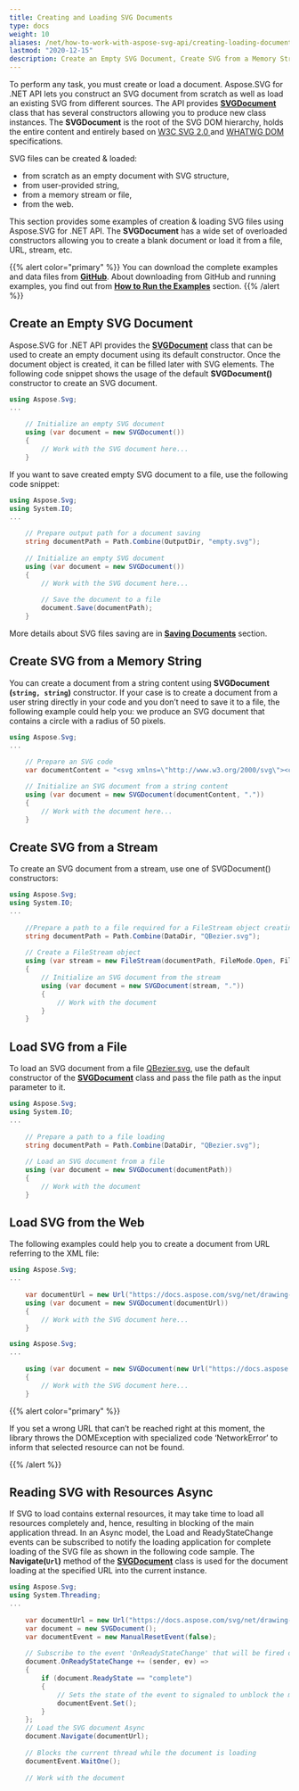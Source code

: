 ```yaml
---
title: Creating and Loading SVG Documents
type: docs
weight: 10
aliases: /net/how-to-work-with-aspose-svg-api/creating-loading-documents/
lastmod: "2020-12-15"
description: Create an Empty SVG Document, Create SVG from a Memory String, Create SVG from a Stream, Load SVG from a File, Load SVG from the Web, Reading SVG with Resources Async
---
```



To perform any task, you must create or load a document. Aspose.SVG for .NET API lets you construct an SVG document from scratch as well as load an existing SVG from different sources. The API provides  [**SVGDocument**](https://apireference.aspose.com/net/svg/aspose.svg/svgdocument) class that has several constructors allowing you to produce new class instances. The **SVGDocument** is the root of the SVG DOM hierarchy, holds the entire content and entirely based on  [W3C SVG 2.0 ](https://www.w3.org/TR/SVG2/)  and [WHATWG DOM](https://dom.spec.whatwg.org/) specifications.

SVG files can be created & loaded:

 - from scratch as an empty document with SVG structure,
 - from user-provided string,
 - from a memory stream or file,
 - from the web.

This section provides some examples of creation & loading SVG files using Aspose.SVG for .NET API. The **SVGDocument** has a wide set of overloaded constructors allowing you to create a blank document or load it from a file, URL, stream, etc.

{{% alert color="primary" %}} 
You can download the complete examples and data files from [**GitHub**](https://github.com/aspose-svg/Aspose.SVG-Documentation). About downloading from GitHub and running examples, you find out from [**How to Run the Examples**](http://docs.aspose.com/svg/net/how-to-run-the-tests) section.
{{% /alert %}} 

## **Create an Empty SVG Document**

Aspose.SVG for .NET API provides the   [**SVGDocument**](https://apireference.aspose.com/net/svg/aspose.svg/svgdocument "Aspose.Svg.SVGDocument API Reference") class that can be used to create an empty document using its default constructor. Once the document object is created, it can be filled later with SVG elements. The following code snippet shows the usage of the default **SVGDocument()** constructor to create an SVG document.

```c#
using Aspose.Svg;
...
    
    // Initialize an empty SVG document
    using (var document = new SVGDocument())
    {
        // Work with the SVG document here...
    }
```

If you want to save created empty SVG document to a file, use the following code snippet: 

```c#
using Aspose.Svg;
using System.IO;
...
    
    // Prepare output path for a document saving
    string documentPath = Path.Combine(OutputDir, "empty.svg");
    
	// Initialize an empty SVG document
	using (var document = new SVGDocument())
	{
	    // Work with the SVG document here...
	   
	    // Save the document to a file
	    document.Save(documentPath);
	}
```

More details about SVG files saving are in [**Saving Documents**](https://docs.aspose.com/svg/net/how-to-work-with-aspose-svg-api/saving-documents/) section.

## **Create SVG from a Memory String**

You can create a document from a string content using **SVGDocument (`string, string`)** constructor. If your case is to create a document from a user string directly in your code and you don’t need to save it to a file, the following example could help you: we produce an SVG document that contains a circle with a radius of 50 pixels.

```c#
using Aspose.Svg;
...
    
    // Prepare an SVG code
    var documentContent = "<svg xmlns=\"http://www.w3.org/2000/svg\"><circle cx=\"50\" cy=\"50\" r=\"40\" /></svg>";	

	// Initialize an SVG document from a string content
	using (var document = new SVGDocument(documentContent, "."))
	{
	    // Work with the document here...
	}
```

## **Create SVG from a Stream**

To create an SVG document from a stream, use one of SVGDocument() constructors:

```c#
using Aspose.Svg;
using System.IO;
...
    
    //Prepare a path to a file required for a FileStream object creating
    string documentPath = Path.Combine(DataDir, "QBezier.svg");
    
	// Create a FileStream object
	using (var stream = new FileStream(documentPath, FileMode.Open, FileAccess.Read))
	{
	    // Initialize an SVG document from the stream
		using (var document = new SVGDocument(stream, "."))
	    {
	        // Work with the document
	    }
	}
```

## **Load SVG from a File**

To load an SVG document from a file [QBezier.svg](http://docs.aspose.com/svg/net/how-to-work-with-aspose-svg-api/creating-loading-documents/QBezier.svg), use the default constructor of the [**SVGDocument**](https://apireference.aspose.com/net/svg/aspose.svg/svgdocument) class and pass the file path as the input parameter to it.

```c#
using Aspose.Svg;
using System.IO;
...
    
    // Prepare a path to a file loading
    string documentPath = Path.Combine(DataDir, "QBezier.svg"); 
	
	// Load an SVG document from a file
	using (var document = new SVGDocument(documentPath))
	{
	    // Work with the document 
	}
```

## **Load SVG from the Web**

The following examples could help you to create a document from URL referring to the XML file:

```c#
using Aspose.Svg;
...
    
    var documentUrl = new Url("https://docs.aspose.com/svg/net/drawing-basics/svg-path-data/owl.svg");
    using (var document = new SVGDocument(documentUrl))
    {
        // Work with the SVG document here...
    }
```

```c#
using Aspose.Svg;
...
    
    using (var document = new SVGDocument(new Url("https://docs.aspose.com/svg/net/drawing-basics/basic-shapes/basic-shapes.svg")))
    {
        // Work with the SVG document here...
    }
```

{{% alert color="primary" %}} 

If you set a wrong URL that can’t be reached right at this moment, the library throws the DOMException with specialized code ‘NetworkError’ to inform that selected resource can not be found.

{{% /alert %}} 

## **Reading SVG with Resources Async**

If SVG to load contains external resources, it may take time to load all resources completely and, hence, resulting in blocking of the main application thread. In an Async model, the Load and ReadyStateChange events can be subscribed to notify the loading application for complete loading of the SVG file as shown in the following code sample. The **Navigate(`Url`)** method of the **[SVGDocument](https://apireference.aspose.com/svg/net/aspose.svg/svgdocument)** class is used for the document loading at the specified URL into the current instance.

```c#
using Aspose.Svg;
using System.Threading;
...
    
    var documentUrl = new Url("https://docs.aspose.com/svg/net/drawing-basics/svg-path-data/owl.svg");
	var document = new SVGDocument();
	var documentEvent = new ManualResetEvent(false);
	
	// Subscribe to the event 'OnReadyStateChange' that will be fired once the document is completely loaded    
	document.OnReadyStateChange += (sender, ev) =>
	{
	    if (document.ReadyState == "complete")
	    {
	        // Sets the state of the event to signaled to unblock the main thread
	        documentEvent.Set();
	    }
	};
	// Load the SVG document Async
	document.Navigate(documentUrl);
	
	// Blocks the current thread while the document is loading
	documentEvent.WaitOne();
	
	// Work with the document
	

```
